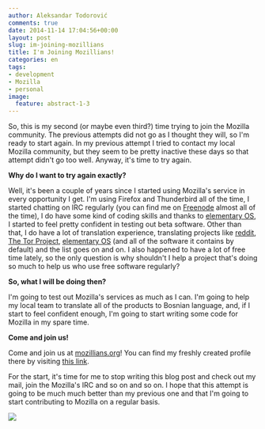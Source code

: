 ```yaml
---
author: Aleksandar Todorović
comments: true
date: 2014-11-14 17:04:56+00:00
layout: post
slug: im-joining-mozillians
title: I'm Joining Mozillians!
categories: en
tags:
- development
- Mozilla
- personal
image:
  feature: abstract-1-3
---
```


So, this is my second (or maybe even third?) time trying to join the Mozilla community. The previous attempts did not go as I thought they will, so I'm ready to start again. In my previous attempt I tried to contact my local Mozilla community, but they seem to be pretty inactive these days so that attempt didn't go too well. Anyway, it's time to try again.




**Why do I want to try again exactly?**




Well, it's been a couple of years since I started using Mozilla's service in every opportunity I get. I'm using Firefox and Thunderbird all of the time, I started chatting on IRC regularly (you can find me on [Freenode](http://www.freenode.org/) almost all of the time), I do have some kind of coding skills and thanks to [elementary OS](http://elementaryos.org/), I started to feel pretty confident in testing out beta software. Other than that, I do have a lot of translation experience, translating projects like [reddit](https://www.reddit.com/user/r3bl/), [The Tor Project](http://torproject.org/), [elementary OS](http://elementaryos.org/) (and all of the software it contains by default) and the list goes on and on. I also happened to have a lot of free time lately, so the only question is why shouldn't I help a project that's doing so much to help us who use free software regularly?




**So, what I will be doing then?**




I'm going to test out Mozilla's services as much as I can. I'm going to help my local team to translate all of the products to Bosnian language, and, if I start to feel confident enough, I'm going to start writing some code for Mozilla in my spare time.




**Come and join us!**




Come and join us at [mozillians.org](https://mozillians.org/en-US/)! You can find my freshly created profile there by visiting [this link](https://mozillians.org/en-US/u/aleksandar.todorovic/).




For the start, it's time for me to stop writing this blog post and check out my mail, join the Mozilla's IRC and so on and so on. I hope that this attempt is going to be much much better than my previous one and that I'm going to start contributing to Mozilla on a regular basis.




[![](https://aleksandartodorovic.files.wordpress.com/2014/11/mozilla.png)](https://aleksandartodorovic.files.wordpress.com/2014/11/mozilla.png)
